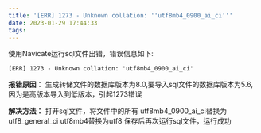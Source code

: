 ```yaml
---
title: '[ERR] 1273 - Unknown collation: ''utf8mb4_0900_ai_ci'''
date: 2023-01-29 17:44:33
tags:
---
```


使用Navicate运行sql文件出错，错误信息如下:
<!--more-->
```
[ERR] 1273 - Unknown collation: 'utf8mb4_0900_ai_ci'

```
**报错原因：**
生成转储文件的数据库版本为8.0,要导入sql文件的数据库版本为5.6,因为是高版本导入到低版本，引起1273错误

**解决方法：**
打开sql文件，将文件中的所有
utf8mb4_0900_ai_ci替换为utf8_general_ci
utf8mb4替换为utf8
保存后再次运行sql文件，运行成功